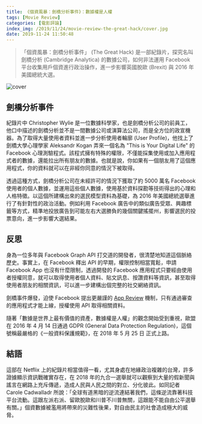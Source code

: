 ```yaml
---
title: 《個資風暴：劍橋分析事件》：數據權是人權
tags: [Movie Review]
categories: [電影評論]
index_img: /2019/11/24/movie-review-the-great-hack/cover.jpg
date: 2019-11-24 11:50:48
---
```


> 「個資風暴：劍橋分析事件」 (The Great Hack) 是一部紀錄片，探究名叫劍橋分析 (Cambridge Analytica) 的數據公司，如何非法運用 Facebook 平台收集用戶個資進行政治操作，進一步影響英國脫歐 (Brexit) 與 2016 年美國總統大選。

<!-- more -->

![cover](/2019/11/24/movie-review-the-great-hack/cover.jpg)

## 劍橋分析事件

紀錄片中 Christopher Wylie 是一位數據科學家，也是劍橋分析公司的前員工，他口中描述的劍橋分析並不是一間數據公司或演算法公司，而是全方位的政宣機器。為了取得大量使用者資料並進一步分析使用者輪廓 (User Profile)，他找上了劍橋大學心理學家 Aleksandr Kogan 弄來一個名為 "This is Your Digital Life" 的 Facebook 心理測驗程式。該程式擁有特殊的權限，不僅能採集使用或加入應用程式者的數據，還能拉出所有朋友的數據。也就是說，你如果有一個朋友用了這個應用程式，你的資料就可以在非經你同意的情況下被取得。

透過這種方式，劍橋分析公司在未經許可的情況下獲取了約 5000 萬名 Facebook 使用者的個人數據，並運用這些個人數據，使用基於資料探勘等技術得出的心理和人格特徵。以這個所建構出來的選民模型資料為基礎，為 2016 年美國總統選舉進行了有針對性的政治活動。例如利用 Facebook 廣告中的類似廣告受眾、興趣標籤等方式，精準地投放廣告到可能左右大選勝負的幾個關鍵搖擺州，影響選民的投票意向，進一步影響大選結果。

## 反思

身為一位多年與 Facebook Graph API 打交道的開發者，很清楚地知道這個脈絡歷史。事實上，在 Facebook 釋出 API 的早期，權限控制相當寬鬆，申請 Facebook App 也沒有什麼限制，透過開發的 Facebook 應用程式只要經由使用者授權同意，就可以取得使用者個人資料、貼文訊息、按讚資料等資訊，甚至取得使用者朋友的相關資訊，可以進一步建構出個完整的社交網絡資訊。

劍橋事件爆發，迫使 Facebook 提出更嚴謹的 [App Review](https://developers.facebook.com/docs/apps/review/) 機制，只有通過審查的應用程式才能上線，授權使用 API 取得相關資料。

隨著「數據是世界上最有價值的資產，數據權是人權」的觀念開始受到重視，歐盟在 2016 年 4 月 14 日通過 GDPR (General Data Protection Regulation)，這個號稱最嚴格的《一般資料保護規範》，在 2018 年 5 月 25 日 正式上路。

## 結語

這部在 Netflix 上的紀錄片相當值得一看，尤其身處在地緣政治複雜的台灣，許多證據顯示資訊戰確實存在，在 2018 年的九合一選舉就可以觀察到大量的假新聞與謠言在網路上充斥傳遞，造成人民與人民之間的對立、分化彼此。如同記者 Carole Cadwalladr 所說：「全球有道黑暗的逆流連結著我們，這條逆流靠著科技平台流動。這跟左派右派、留歐脫歐和川普不川普無關，這跟能不能自由公平選舉有關。」個資數據被濫用將帶來的災難性後果，對自由民主的社會造成極大的威脅。
